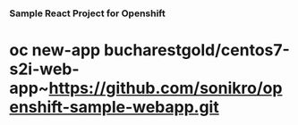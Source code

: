 ### Sample React Project for Openshift

# oc new-app bucharestgold/centos7-s2i-web-app~https://github.com/sonikro/openshift-sample-webapp.git